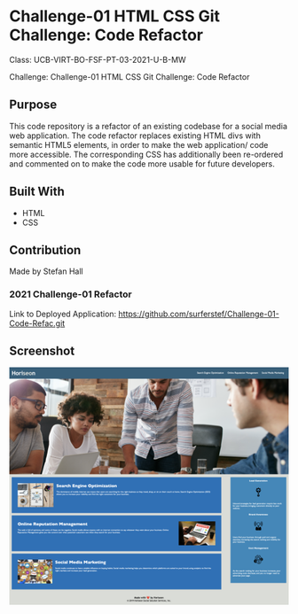 # Challenge-01 HTML CSS Git Challenge: Code Refactor

Class: UCB-VIRT-BO-FSF-PT-03-2021-U-B-MW

Challenge: Challenge-01 HTML CSS Git Challenge: Code Refactor

## Purpose

This code repository is a refactor of an existing codebase for a social media web application. The code refactor replaces existing HTML divs with semantic HTML5 elements, in order to make the web application/ code more accessible. The corresponding CSS has additionally been re-ordered and commented on to make the code more usable for future developers.

## Built With
* HTML
* CSS

## Contribution
Made by Stefan Hall

### 2021 Challenge-01 Refactor

Link to Deployed Application: https://github.com/surferstef/Challenge-01-Code-Refac.git


## Screenshot
![Application Screenshot](Develop/README_screenshot.png "Screenshot of Application")